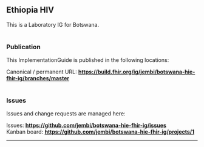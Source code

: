 Ethiopia HIV
---
This is a Laboratory IG for Botswana.
<br> </br>
###
### Publication
This ImplementationGuide is published in the following locations:

Canonical / permanent URL: __https://build.fhir.org/ig/jembi/botswana-hie-fhir-ig/branches/master__
<br> </br>

### Issues
Issues and change requests are managed here:  

Issues:  __https://github.com/jembi/botswana-hie-fhir-ig/issues__  
Kanban board:  __https://github.com/jembi/botswana-hie-fhir-ig/projects/1__  

---
